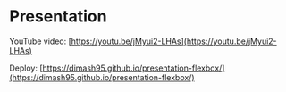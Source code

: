 # Presentation

YouTube video: [https://youtu.be/jMyui2-LHAs](https://youtu.be/jMyui2-LHAs)

Deploy: [https://dimash95.github.io/presentation-flexbox/](https://dimash95.github.io/presentation-flexbox/)

